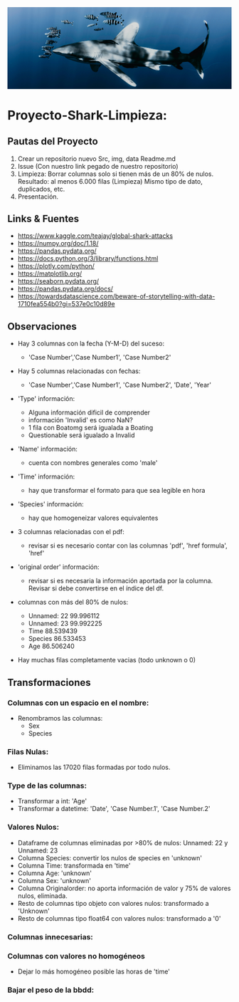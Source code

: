 ![portada](https://github.com/mariamino/data-cleaning-pandas/blob/main/img/tiburon.jpg)

# Proyecto-Shark-Limpieza:

## Pautas del Proyecto

1. Crear un repositorio nuevo
    Src, img, data
    Readme.md
2. Issue (Con nuestro link pegado de nuestro repositorio)
3. Limpieza:
    Borrar columnas solo si tienen más de un 80% de nulos.
    Resultado: al menos 6.000 filas
    (Limpieza) Mismo tipo de dato, duplicados, etc.
4. Presentación.

## Links & Fuentes

- <https://www.kaggle.com/teajay/global-shark-attacks>
- <https://numpy.org/doc/1.18/>
- <https://pandas.pydata.org/>
- https://docs.python.org/3/library/functions.html
- https://plotly.com/python/
- https://matplotlib.org/
- https://seaborn.pydata.org/
- https://pandas.pydata.org/docs/
- https://towardsdatascience.com/beware-of-storytelling-with-data-1710fea554b0?gi=537e0c10d89e


## Observaciones

- Hay 3 columnas con la fecha (Y-M-D) del suceso:
    - 'Case Number','Case Number1', 'Case Number2'
- Hay 5 columnas relacionadas con fechas:
    - 'Case Number','Case Number1', 'Case Number2', 'Date', 'Year'
- 'Type' información:
    - Alguna información dificil de comprender
    - información 'Invalid' es como NaN?
    - 1 fila con Boatomg será igualada a Boating
    - Questionable será igualado a Invalid
- 'Name' información:
    - cuenta con nombres generales como 'male'
- 'Time' información:
    - hay que transformar el formato para que sea legible en hora
- 'Species' información:
    - hay que homogeneizar valores equivalentes
- 3 columnas relacionadas con el pdf:
    - revisar si es necesario contar con las columnas 'pdf', 'href formula', 'href'
- 'original order' información:
    - revisar si es necesaria la información aportada por la columna. Revisar si debe convertirse en el índice del df.
- columnas con más del 80% de nulos:
    - Unnamed: 22               99.996112
    - Unnamed: 23               99.992225
    - Time                      88.539439
    - Species                   86.533453
    - Age                       86.506240

- Hay muchas filas completamente vacias (todo unknown o 0)

## Transformaciones

### Columnas con un espacio en el nombre:
- Renombramos las columnas:
    - Sex
    - Species

### Filas Nulas:
- Eliminamos las 17020 filas formadas por todo nulos.

### Type de las columnas:
- Transformar a int: 'Age'
- Transformar a datetime: 'Date', 'Case Number.1', 'Case Number.2'

### Valores Nulos:
- Dataframe de columnas eliminadas por >80% de nulos: Unnamed: 22 y Unnamed: 23
- Columna Species: convertir los nulos de species en 'unknown'
- Columna Time: transformada en 'time'
- Columna Age: 'unknown'
- Columna Sex: 'unknown'
- Columna Originalorder: no aporta información de valor y 75% de valores nulos, eliminada.
- Resto de columnas tipo objeto con valores nulos: transformado a 'Unknown'
- Resto de columnas tipo float64 con valores nulos: transformado a '0'

### Columnas innecesarias:

### Columnas con valores no homogéneos
- Dejar lo más homogéneo posible las horas de 'time'


### Bajar el peso de la bbdd:


    